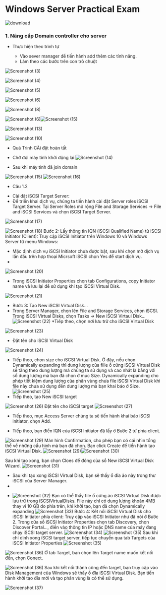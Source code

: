 # Windows Server Practical Exam
![download](https://user-images.githubusercontent.com/95524638/153192740-9a214352-5a55-44f4-a0d7-64f17914d7ec.png)


### 1. Nâng cấp Domain controller cho server
* Thực hiện theo trình tự
  + Vào sever manager để tiến hành add thêm các tính năng.
  
  * Làm theo các bước trên con trỏ chuột

![Screenshot (3)](https://user-images.githubusercontent.com/95524638/153203036-0e2f79b3-584d-448d-abaf-ab1050dde43c.png)

![Screenshot (4)](https://user-images.githubusercontent.com/95524638/153203047-dbd671de-f0dc-442b-804c-1ed6a761c299.png)

![Screenshot (5)](https://user-images.githubusercontent.com/95524638/153203057-c672d7b3-efb5-4887-9761-36fa4a1323c7.png)

![Screenshot (6)](https://user-images.githubusercontent.com/95524638/153203142-d5454b17-9f17-4bb8-a2d6-35e386ca1f06.png)

![Screenshot (8)](https://user-images.githubusercontent.com/95524638/153204039-a8a27cc7-fd29-44ec-8355-f2a2d759f2a9.png)


![Screenshot (6)](https://user-images.githubusercontent.com/95524638/153203198-a2921064-4742-473e-bb47-3eea229d4cb0.png)![Screenshot (15)](https://user-images.githubusercontent.com/95524638/153205963-1573723e-0c47-4241-b2c9-98f9e96f1150.png)

![Screenshot (13)](https://user-images.githubusercontent.com/95524638/153204243-f4841753-3ef4-4ba0-8584-ff1d3a2f5225.png)


![Screenshot (10)](https://user-images.githubusercontent.com/95524638/153204053-7b783320-0ffa-4b4b-b773-0f7465427379.png)
* Quá Trinh CÀi đặt hoàn tất


* Chờ đợi máy tính khởi động lại
![Screenshot (14)](https://user-images.githubusercontent.com/95524638/153204279-f1524690-2e40-4ec6-93c5-37ae13d8d19e.png)

* Sau khi máy tính đã join domain




![Screenshot (15)](https://user-images.githubusercontent.com/95524638/153206293-6c7d8f21-d044-4a38-971f-e3d6170ae1a3.png)
![Screenshot (16)](https://user-images.githubusercontent.com/95524638/153206321-181fcaa9-1ff8-4120-a073-314262614421.png)

 + Câu 1.2
*  Cài đặt iSCSI Target Server:
*  Để triển khai dịch vụ, chúng ta tiến hành cài đặt Server roles iSCSI Target Server. Tại Server Roles mở rộng File and Storage Services -> File and iSCSI  Services và chọn iSCSI Target Server.


![Screenshot (17)](https://user-images.githubusercontent.com/95524638/153207191-4e4ac353-3872-42f0-959b-5f2d0d94f1bc.png)


![Screenshot (18)](https://user-images.githubusercontent.com/95524638/153207210-9cc8231a-df4c-4f70-87c0-2a141a3b55ad.png)
Bước 2: Lấy thông tin IQN (iSCSI Qualified Name) từ iSCSI Initiator (Client):
Truy cập iSCSI Initiator trên Windows 10  và Windows Server từ menu Windows:

* Mặc định dịch vụ iSCSI Initiator chưa được bật, sau khi chọn mở dịch vụ lần đầu trên hợp thoại Micrsoft iSCSI chọn Yes để start dịch vụ.
* 
![Screenshot (20)](https://user-images.githubusercontent.com/95524638/153207657-8faa28da-941d-4381-a173-7e4ddd4e60ff.png)
* Trong iSCSI Initiator Properties chọn tab Configurations, copy Initiator name và lưu lại để sử dụng khi tạo iSCSI Virtual Disk.

![Screenshot (21)](https://user-images.githubusercontent.com/95524638/153208003-b2329b5f-79ff-4bac-abbd-dddcbc900e7b.png)
* Bước 3: Tạo New iSCSI Virtual Disk…
 * Trong Server Manager, chọn lên File and Storage Services, chọn iSCSI. Trong iSCSI Virtual Disks, chọn Tasks -> New iSCSI Virtaul Disk…
 ![Screenshot (22)](https://user-images.githubusercontent.com/95524638/153208255-a4f840b7-0735-4a43-a7b0-748cf395d31b.png)
 *Tiếp theo, chọn nơi lưu trữ cho iSCSI Virtual Disk
 
![Screenshot (23)](https://user-images.githubusercontent.com/95524638/153208421-395da9b8-3d06-453f-aa5b-7235e93f7c78.png)

 * Đặt tên cho iSCSI Virtual Disk
  
![Screenshot (24)](https://user-images.githubusercontent.com/95524638/153208599-88774196-824c-4adc-bacb-821726da733e.png)

* Tiếp theo, chọn size cho iSCSI Virtual Disk. Ở đây, nếu chọn Dynamically expanding thì dung lượng của fiile ổ cứng iSCSI Virtual Disk sẽ tăng theo dung lượng mà chúng ta sử dụng và cao nhất là bằng với số dung lượng mà bạn đã chọn ở mục Size. Dynamically expanding cho phép tiết kiệm dung lượng của phân vùng chưa file iSCSI Virtual Disk khi file này chưa sử dụng đến dung lượng mà bạn khai báo ở Size.
![Screenshot (25)](https://user-images.githubusercontent.com/95524638/153208746-6282c105-86ad-4ced-bd0c-d8ac4173eb6a.png)
 * Tiếp theo, tạo New iSCSI target
 
![Screenshot (26)](https://user-images.githubusercontent.com/95524638/153208834-a8d60785-672c-4674-bb7f-049a4a522f20.png)
Đặt tên cho iSCSI target
![Screenshot (27)](https://user-images.githubusercontent.com/95524638/153208949-1689efdb-6147-4753-8da9-8e9c2f4611f7.png)
* Tiếp theo, mục Access Server chúng ta sẽ tiến hành khai báo iSCSI initiator, chọn Add.
 + Tiếp theo, bạn điền IQN của iSCSI Initiator đã lấy ở Bước 2 từ phía client.

![Screenshot (29)](https://user-images.githubusercontent.com/95524638/153209553-91fe7075-f3cb-4957-b75c-b2eaae258b9c.png)
Màn hình Confirmation, cho phép bạn có cái nhìn tổng thể về những cấu hình mà bạn đã chọn. Bạn click Create để tiến hành tạo iSCSI Virtual Disk.
![Screenshot (29)](https://user-images.githubusercontent.com/95524638/153209689-8e8d6774-5c99-4bfc-972a-cbd9d546abd1.png)![Screenshot (30)](https://user-images.githubusercontent.com/95524638/153209812-eb7c2576-7fab-491d-b500-436333fdaf18.png)

Sau khi tạo xong, bạn chọn Cloes để đóng của sổ New iSCSI Virtual Disk Wizard.
![Screenshot (31)](https://user-images.githubusercontent.com/95524638/153209791-1764a2ea-4360-4dfe-aac1-dc536f3c11ed.png)

* Sau khi tạo xong iSCSI Virtual Disk, bạn sẽ thấy  ổ đỉa ảo này trong thư iSCSI của Server Manager.
*

 + ![Screenshot (32)](https://user-images.githubusercontent.com/95524638/153209942-6a76e72b-bcc6-4ed9-971b-39d2cead8a38.png)
 Bạn có thể thấy file ổ cứng ảo iSCSI Virtual Disk được lưu trữ trong iSCSIVirtualDisks. File này chỉ có dung lượng khoản 4MB thay vì 10 GB do phía trên, khi khởi tạo, bạn đã chọn Dynamically expanding
 ![Screenshot (33)](https://user-images.githubusercontent.com/95524638/153210520-5f41d363-9cf8-4f42-a6ee-02441eb99f77.png)
Bước 4: Kết nối iSCSI Virtual Disk cho iSCSI Initiator phía client:
Truy cập vào iSCSI Initiator như đã nói ở Bước 2. Trong cửa sổ iSCSI Initiator Properties chọn tab Discovery, chọn Discover Portal…, điền vào thông tin IP hoặc DNS name của máy đang chạy iSCSI target server.
![Screenshot (34)](https://user-images.githubusercontent.com/95524638/153211267-e2bc4be6-f218-4d23-a9c5-c520e86deb67.png)
![Screenshot (35)](https://user-images.githubusercontent.com/95524638/153211282-58aefa01-df72-4515-9c5e-22439146d972.png)
Sau khi chỉ dịnh xong iSCSI target server, tiếp tục chuyển qua tab Targets của iSCSI Initiator Properties
![Screenshot (35)](https://user-images.githubusercontent.com/95524638/153214232-4084f57c-ae25-42fb-bd3d-0165c6b26261.png)


![Screenshot (36)](https://user-images.githubusercontent.com/95524638/153214189-2ff392fd-fe41-4dcb-bbfc-90464ced504f.png)
Ở tab Target, bạn chọn lên Target name muốn kết nối đến, chọn Conect.

![Screenshot (36)](https://user-images.githubusercontent.com/95524638/153214336-d607bda2-ca45-46fc-926b-9b564f1a434c.png)
Sau khi kết nối thành công đến target, bạn truy cập vào Disk Management của Windows sẽ thấy ổ đĩa iSCSI Virtual Disk. Bạn tiến hành khởi tạo đỉa mới và tạo phân vùng là có thể sử dụng.

![Screenshot (37)](https://user-images.githubusercontent.com/95524638/153214460-50a9d606-7b07-4bc5-9170-5759db2a069d.png)

